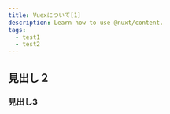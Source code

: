 ```yaml
---
title: Vuexについて[1]
description: Learn how to use @nuxt/content.
tags:
  - test1
  - test2
---
```


## 見出し２
### 見出し3
